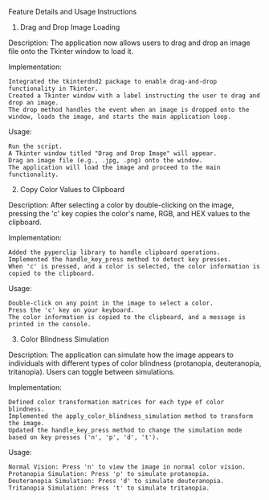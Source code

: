 Feature Details and Usage Instructions
1. Drag and Drop Image Loading

Description: The application now allows users to drag and drop an image file onto the Tkinter window to load it.

Implementation:

    Integrated the tkinterdnd2 package to enable drag-and-drop functionality in Tkinter.
    Created a Tkinter window with a label instructing the user to drag and drop an image.
    The drop method handles the event when an image is dropped onto the window, loads the image, and starts the main application loop.

Usage:

    Run the script.
    A Tkinter window titled "Drag and Drop Image" will appear.
    Drag an image file (e.g., .jpg, .png) onto the window.
    The application will load the image and proceed to the main functionality.

2. Copy Color Values to Clipboard

Description: After selecting a color by double-clicking on the image, pressing the 'c' key copies the color's name, RGB, and HEX values to the clipboard.

Implementation:

    Added the pyperclip library to handle clipboard operations.
    Implemented the handle_key_press method to detect key presses.
    When 'c' is pressed, and a color is selected, the color information is copied to the clipboard.

Usage:

    Double-click on any point in the image to select a color.
    Press the 'c' key on your keyboard.
    The color information is copied to the clipboard, and a message is printed in the console.

3. Color Blindness Simulation

Description: The application can simulate how the image appears to individuals with different types of color blindness (protanopia, deuteranopia, tritanopia). Users can toggle between simulations.

Implementation:

    Defined color transformation matrices for each type of color blindness.
    Implemented the apply_color_blindness_simulation method to transform the image.
    Updated the handle_key_press method to change the simulation mode based on key presses ('n', 'p', 'd', 't').

Usage:

    Normal Vision: Press 'n' to view the image in normal color vision.
    Protanopia Simulation: Press 'p' to simulate protanopia.
    Deuteranopia Simulation: Press 'd' to simulate deuteranopia.
    Tritanopia Simulation: Press 't' to simulate tritanopia.